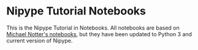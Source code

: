 # Nipype Tutorial Notebooks

This is the Nipype Tutorial in Notebooks. All notebooks are based on [Michael Notter's notebooks](https://github.com/miykael/nipype_tutorial), but they have been updated to Python 3 and current version of Nipype. 

